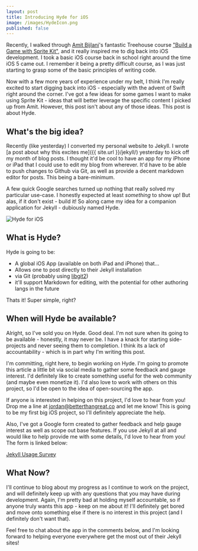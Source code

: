 ```yaml
---
layout: post
title: Introducing Hyde for iOS
image: /images/HydeIcon.png
published: false
---
```


Recently, I walked through [Amit Bijlani](http://twitter.com/paradoxed)'s fantastic Treehouse course ["Build a Game with Sprite Kit"](http://teamtreehouse.com/library/build-a-game-with-sprite-kit), and it really inspired me to dig back into iOS development. I took a basic iOS course back in school right around the time iOS 5 came out. I remember it being a pretty difficult course, as I was just starting to grasp some of the basic principles of writing code.

Now with a few more years of experience under my belt, I think I'm really excited to start digging back into iOS - especially with the advent of Swift right around the corner. I've got a few ideas for some games I want to make using Sprite Kit - ideas that will better leverage the specific content I picked up from Amit. However, this post isn't about any of those ideas. This post is about Hyde.

## What's the big idea?

Recently (like yesterday) I converted my personal website to Jekyll. I wrote [a post about why this excites me]({{ site.url }}/jekyll/) yesterday to kick off my month of blog posts. I thought it'd be cool to have an app for my iPhone or iPad that I could use to edit my blog from wherever. It'd have to be able to push changes to Github via Git, as well as provide a decent markdown editor for posts. This being a bare-minimum.

A few quick Google searches turned up nothing that really solved my particular use-case. I honestly expected at least *something* to show up! But alas, if it don't exist - build it! So along came my idea for a companion application for Jekyll - dubiously named Hyde.

![Hyde for iOS](/images/HydeIcon.png)

## What is Hyde?

Hyde is going to be:

* A global iOS App (available on both iPad and iPhone) that...
* Allows one to post directly to their Jekyll installation
* via Git (probably using [libgit2](https://github.com/libgit2/objective-git))
* it'll support Markdown for editing, with the potential for other authoring langs in the future

Thats it! Super simple, right?

## When will Hyde be available?

Alright, so I've sold you on Hyde. Good deal. I'm not sure when its going to be available - honestly, it may never be. I have a knack for starting side-projects and never seeing them to completion. I think its a lack of accountability - which is in part why I'm writing this post.

I'm committing, right here, to begin working on Hyde. I'm going to promote this article a little bit via social media to gather some feedback and gauge interest. I'd definitely like to create something useful for the web community (and maybe even monetize it). I'd also love to work with others on this project, so I'd be open to the idea of open-sourcing the app.

If anyone is interested in helping on this project, I'd love to hear from you! Drop me a line at [jordan@betterthangreat.co](mailto:jordan@betterthangreat.co) and let me know! This is going to be my first big iOS project, so I'll definitely appreciate the help.

Also, I've got a Google form created to gather feedback and help gauge interest as well as scope out base features. If you use Jekyll at all and would like to help provide me with some details, I'd love to hear from you! The form is linked below:

[Jekyll Usage Survey](https://docs.google.com/forms/d/1tHI43vE5_ITsZq8xsjJ_VS_lI2ac7RpK8sy74mQFMCc/viewform?usp=send_form)

## What Now?

I'll continue to blog about my progress as I continue to work on the project, and will definitely keep up with any questions that you may have during development. Again, I'm pretty bad at holding myself accountable, so if anyone truly wants this app - keep on me about it! I'll definitely get bored and move onto something else if there is no interest in this project (and I definitely don't want that).

Feel free to chat about the app in the comments below, and I'm looking forward to helping everyone everywhere get the most out of their Jekyll sites!
